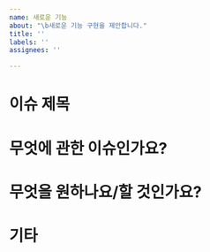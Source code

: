 ```yaml
---
name: 새로운 기능
about: "\b새로운 기능 구현을 제안합니다."
title: ''
labels: ''
assignees: ''

---
```


# 이슈 제목

# 무엇에 관한 이슈인가요?

# 무엇을 원하나요/할 것인가요?

# 기타
